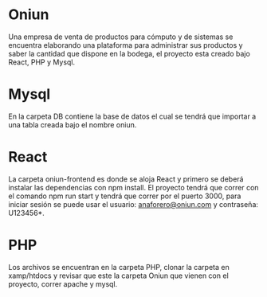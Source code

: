 # Oniun
Una empresa de venta de productos para cómputo y de sistemas se encuentra elaborando una plataforma para administrar sus productos y saber la cantidad que dispone en la bodega, el proyecto esta creado bajo React, PHP y Mysql.

# Mysql
En la carpeta DB contiene la base de datos el cual se tendrá que importar a una tabla creada bajo el nombre oniun.

# React
La carpeta oniun-frontend es donde se aloja React y primero se deberá instalar las dependencias con npm install. El proyecto tendrá que correr con el comando npm run start y tendrá que correr por el puerto 3000, para iniciar sesión se puede usar el usuario: anaforero@oniun.com y contraseña: U123456*.

# PHP
Los archivos se encuentran en la carpeta PHP, clonar la carpeta en xamp/htdocs y revisar que este la carpeta Oniun que vienen con el proyecto, correr apache y mysql.
